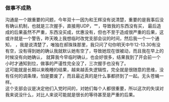 ### 做事不成熟
沟通是一个跟重要的问题，今年双十一因为和王辉没有说清楚，重要的是我事后没有确认机制，也就是三次握手，直接用UDP，艹，导致我的东西没有买，
最后造成的后果虽然不严重，东西没买成，优惠没有，但也不至于造成很严重的后果，这或许就是一个警告，昨天晚上我想临时改党支部会议的时间，然后我一个一个通知，
，我是说清楚了，唯独在郝珠珠那里，我只问了句你明天中午12-13.30有没有空，没有得到她的确认我就默认她有空了，导致她现在很被动，而且我在早上的时候没有向她确认，
就算我今早临时确认，也会好很多，结果我到了开会前一个小时才通知到位，做事的严谨性完全没了，三次握手也没有了。   
这可能就是长期以来晚睡的结果，越来越丢失逻辑性，完全就是很随意的思维，没有任何的调条理，怕是要废了，而且最近真的是什么事都挤到了一起。无头苍蝇一样。  
这个支部会议是决定他们入党时间的，对她们每个人都很重要，所以这次的失误对我来说没什么，对比人来说可能就是很长的等待甚至是严重的后果。
